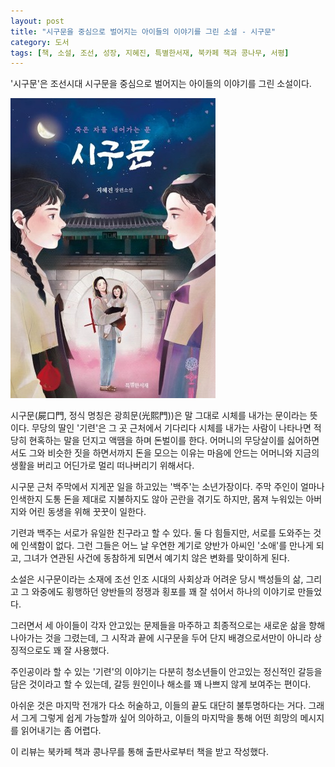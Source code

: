 ```yaml
---
layout: post
title: "시구문을 중심으로 벌어지는 아이들의 이야기를 그린 소설 - 시구문"
category: 도서
tags: [책, 소설, 조선, 성장, 지혜진, 특별한서재, 북카페 책과 콩나무, 서평]
---
```


'시구문'은
조선시대 시구문을 중심으로 벌어지는 아이들의 이야기를 그린 소설이다.

![표지](/images/book/sigumun-book-h480.jpg)

시구문(屍口門, 정식 명칭은 광희문(光熙門))은 말 그대로 시체를 내가는 문이라는 뜻이다.
무당의 딸인 '기련'은 그 곳 근처에서 기다리다
시체를 내가는 사람이 나타나면 적당히 현혹하는 말을 던지고 액땜을 하며 돈벌이를 한다.
어머니의 무당살이를 싫어하면서도 그와 비슷한 짓을 하면서까지 돈을 모으는 이유는
마음에 안드는 어머니와 지금의 생활을 버리고 어딘가로 멀리 떠나버리기 위해서다.

시구문 근처 주막에서 지게꾼 일을 하고있는 '백주'는 소년가장이다.
주막 주인이 얼마나 인색한지 도통 돈을 제대로 지불하지도 않아 곤란을 겪기도 하지만,
몸져 누워있는 아버지와 어린 동생을 위해 꿋꿋이 일한다.

기련과 백주는 서로가 유일한 친구라고 할 수 있다.
둘 다 힘들지만, 서로를 도와주는 것에 인색함이 없다.
그런 그들은 어느 날 우연한 계기로 양반가 아씨인 '소애'를 만나게 되고,
그녀가 연관된 사건에 동참하게 되면서 예기치 않은 변화를 맞이하게 된다.

소설은 시구문이라는 소재에
조선 인조 시대의 사회상과
어려운 당시 백성들의 삶,
그리고 그 와중에도 횡행하던 양반들의 정쟁과 횡포를 꽤 잘 섞어서 하나의 이야기로 만들었다.

그러면서 세 아이들이 각자 안고있는 문제들을 마주하고
최종적으로는 새로운 삶을 향해 나아가는 것을 그렸는데,
그 시작과 끝에 시구문을 두어 단지 배경으로서만이 아니라 상징적으로도 꽤 잘 사용했다.

주인공이라 할 수 있는 '기련'의 이야기는 다분히 청소년들이 안고있는 정신적인 갈등을 담은 것이라고 할 수 있는데,
갈등 원인이나 해소를 꽤 나쁘지 않게 보여주는 편이다.

아쉬운 것은 마지막 전개가 다소 허술하고, 이들의 끝도 대단히 불투명하다는 거다.
그래서 그게 그렇게 쉽게 가능할까 싶어 의아하고,
이들의 마지막을 통해 어떤 희망의 메시지를 읽어내기는 좀 어렵다.



<div class="im im-info">
이 리뷰는 북카페 책과 콩나무를 통해 출판사로부터 책을 받고 작성했다.
</div>
